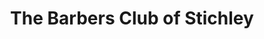 ---
title: "The Barbers Club of Stichley"
url: /birmingham/the-barbers-club-of-stichley/
shop: Friseur
---